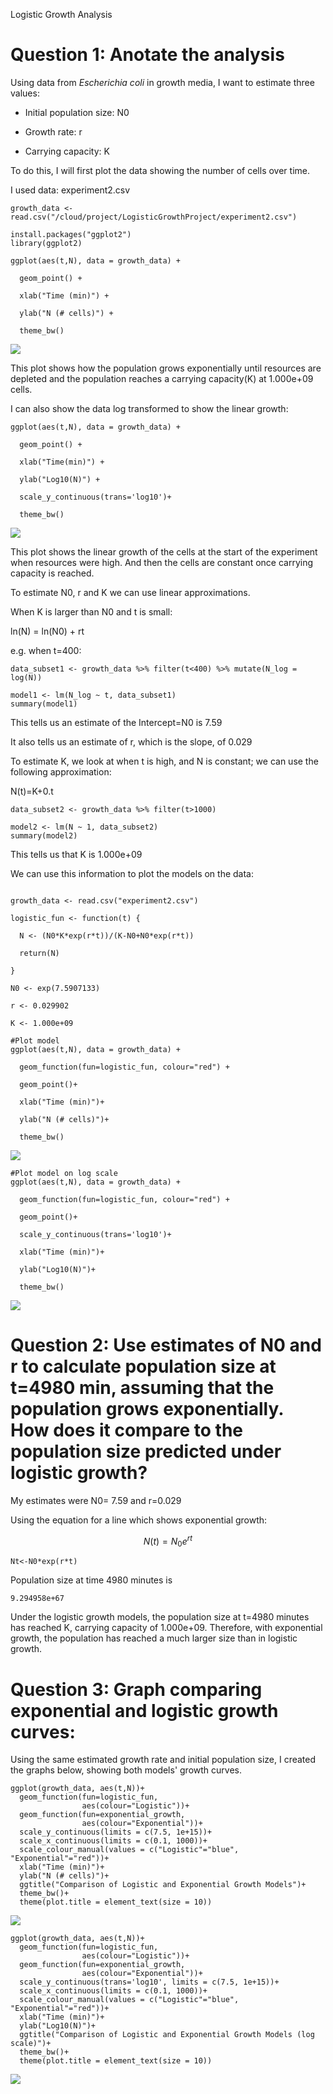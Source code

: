 Logistic Growth Analysis

# Question 1: Anotate the analysis

Using data from *Escherichia coli* in growth media, I want to estimate three values:

-   Initial population size: N0

-   Growth rate: r

-   Carrying capacity: K

To do this, I will first plot the data showing the number of cells over time.

I used data: experiment2.csv
```{r}
growth_data <- read.csv("/cloud/project/LogisticGrowthProject/experiment2.csv")

install.packages("ggplot2")
library(ggplot2)

ggplot(aes(t,N), data = growth_data) +
  
  geom_point() +
  
  xlab("Time (min)") +
  
  ylab("N (# cells)") +
  
  theme_bw()
```
[![](N_cells_over_Time.png)](/cloud/project/LogisticGrowthProject/N_cells_over_Time.png)

This plot shows how the population grows exponentially until resources are depleted and the population reaches a carrying capacity(K) at 1.000e+09 cells.

I can also show the data log transformed to show the linear growth:

```{r}
ggplot(aes(t,N), data = growth_data) +
  
  geom_point() +
  
  xlab("Time(min)") +
  
  ylab("Log10(N)") +
  
  scale_y_continuous(trans='log10')+
  
  theme_bw()
```

![](Log_cells_over_time.png)

This plot shows the linear growth of the cells at the start of the experiment when resources were high. And then the cells are constant once carrying capacity is reached.

To estimate N0, r and K we can use linear approximations.

When K is larger than N0 and t is small:

ln(N) = ln(N0) + rt

e.g. when t=400:

```{r}
data_subset1 <- growth_data %>% filter(t<400) %>% mutate(N_log = log(N))

model1 <- lm(N_log ~ t, data_subset1)
summary(model1)
```

This tells us an estimate of the Intercept=N0 is 7.59

It also tells us an estimate of r, which is the slope, of 0.029

To estimate K, we look at when t is high, and N is constant; we can use the following approximation:

N(t)=K+0.t

```{r}
data_subset2 <- growth_data %>% filter(t>1000)

model2 <- lm(N ~ 1, data_subset2)
summary(model2)
```

This tells us that K is 1.000e+09

We can use this information to plot the models on the data:
```

growth_data <- read.csv("experiment2.csv")

logistic_fun <- function(t) {
  
  N <- (N0*K*exp(r*t))/(K-N0+N0*exp(r*t))
  
  return(N)
  
}

N0 <- exp(7.5907133)
  
r <- 0.029902
  
K <- 1.000e+09

#Plot model
ggplot(aes(t,N), data = growth_data) +
  
  geom_function(fun=logistic_fun, colour="red") +
  
  geom_point()+
  
  xlab("Time (min)")+
  
  ylab("N (# cells)")+
  
  theme_bw()
```

![](plot_linear_model.png)

```
#Plot model on log scale
ggplot(aes(t,N), data = growth_data) +
  
  geom_function(fun=logistic_fun, colour="red") +
  
  geom_point()+
  
  scale_y_continuous(trans='log10')+
  
  xlab("Time (min)")+
  
  ylab("Log10(N)")+
  
  theme_bw()
```
![](log_plot_linear_model.png)

# Question 2: Use estimates of N0 and r to calculate population size at t=4980 min, assuming that the population grows exponentially. How does it compare to the population size predicted under logistic growth?

My estimates were N0= 7.59 and r=0.029

Using the equation for a line which shows exponential growth:

$$
N(t)=N_0e^{rt} 
$$

```{r}
Nt<-N0*exp(r*t)
```

Population size at time 4980 minutes is

```         
9.294958e+67
```

Under the logistic growth models, the population size at t=4980 minutes has reached K, carrying capacity of 1.000e+09. Therefore, with exponential growth, the population has reached a much larger size than in logistic growth.

# Question 3: Graph comparing exponential and logistic growth curves:

Using the same estimated growth rate and initial population size, I created the graphs below, showing both models' growth curves.
```
ggplot(growth_data, aes(t,N))+
  geom_function(fun=logistic_fun, 
                aes(colour="Logistic"))+
  geom_function(fun=exponential_growth, 
                aes(colour="Exponential"))+
  scale_y_continuous(limits = c(7.5, 1e+15))+
  scale_x_continuous(limits = c(0.1, 1000))+
  scale_colour_manual(values = c("Logistic"="blue", "Exponential"="red"))+
  xlab("Time (min)")+
  ylab("N (# cells)")+
  ggtitle("Comparison of Logistic and Exponential Growth Models")+
  theme_bw()+
  theme(plot.title = element_text(size = 10))
```
![](Logistic_and_exponential_plot.png)

```
ggplot(growth_data, aes(t,N))+
  geom_function(fun=logistic_fun, 
                aes(colour="Logistic"))+
  geom_function(fun=exponential_growth, 
                aes(colour="Exponential"))+
  scale_y_continuous(trans='log10', limits = c(7.5, 1e+15))+
  scale_x_continuous(limits = c(0.1, 1000))+
  scale_colour_manual(values = c("Logistic"="blue", "Exponential"="red"))+
  xlab("Time (min)")+
  ylab("Log10(N)")+
  ggtitle("Comparison of Logistic and Exponential Growth Models (log scale)")+
  theme_bw()+
  theme(plot.title = element_text(size = 10))

```
![](log_scale_logistic_and_exponential_plot.png)
